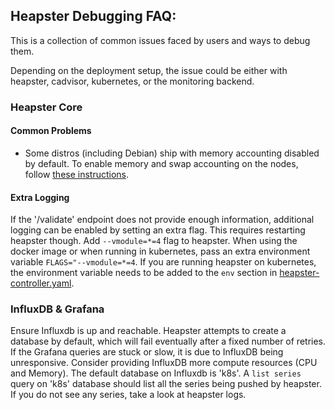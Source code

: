 ## Heapster Debugging FAQ:

This is a collection of common issues faced by users and ways to debug them.

Depending on the deployment setup, the issue could be either with heapster, cadvisor, kubernetes, or the monitoring backend.

### Heapster Core

#### Common Problems

* Some distros (including Debian) ship with memory accounting disabled by default. To enable memory and swap accounting on the nodes, follow [these instructions](https://docs.docker.com/installation/ubuntulinux/#memory-and-swap-accounting).

#### Extra Logging

If the '/validate' endpoint does not provide enough information, additional logging can be enabled by setting an extra flag. This requires restarting heapster though.
Add `--vmodule=*=4` flag to heapster. When using the docker image or when running in kubernetes, pass an extra environment variable `FLAGS="--vmodule=*=4`. 
If you are running heapster on kubernetes, the environment variable needs to be added to the `env` section in [heapster-controller.yaml](../deploy/kube-config/standalone/heapster-controller.yaml).

### InfluxDB & Grafana

Ensure Influxdb is up and reachable. Heapster attempts to create a database by default, which will fail eventually after a fixed number of retries.
If the Grafana queries are stuck or slow, it is due to InfluxDB being unresponsive. Consider providing InfluxDB more compute resources (CPU and Memory).
The default database on Influxdb is 'k8s'. 
A `list series` query on 'k8s' database should list all the series being pushed by heapster. If you do not see any series, take a look at heapster logs.
